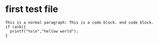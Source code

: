 # first test file
```
This is a normal paragraph: This is a code block. end code block. 
if (a>b){
  printf("%s\n","hellow world");
}
```
